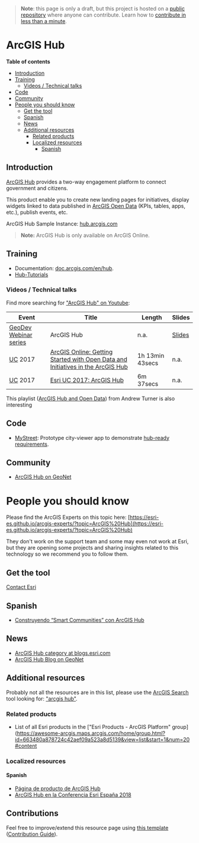 > **Note**: this page is only a draft, but this project is hosted on a [public repository](https://github.com/hhkaos/awesome-arcgis) where anyone can contribute. Learn how to [contribute in less than a minute](https://github.com/hhkaos/awesome-arcgis/blob/master/CONTRIBUTING.md#contributions).

# ArcGIS Hub
<!-- START doctoc generated TOC please keep comment here to allow auto update -->
<!-- DON'T EDIT THIS SECTION, INSTEAD RE-RUN doctoc TO UPDATE -->
**Table of contents**

  - [Introduction](#introduction)
  - [Training](#training)
    - [Videos / Technical talks](#videos--technical-talks)
  - [Code](#code)
  - [Community](#community)
- [People you should know](#people-you-should-know)
  - [Get the tool](#get-the-tool)
  - [Spanish](#spanish)
  - [News](#news)
  - [Additional resources](#additional-resources)
    - [Related products](#related-products)
    - [Localized resources](#localized-resources)
      - [Spanish](#spanish-1)

<!-- END doctoc generated TOC please keep comment here to allow auto update -->

## Introduction

[ArcGIS Hub](http://www.esri.com/arcgis/products/arcgis-hub) provides a two-way engagement platform to connect government and citizens.

This product enable you to create new landing pages for initiatives, display widgets linked to data published in
[ArcGIS Open Data](../arcgis-online/arcgis-open-data) (KPIs, tables, apps, etc.), publish events, etc.

ArcGIS Hub Sample Instance: [hub.arcgis.com](http://hub.arcgis.com/)

> **Note:** ArcGIS Hub is only available on ArcGIS Online.

## Training

* Documentation: [doc.arcgis.com/en/hub](https://doc.arcgis.com/en/hub/).
* [Hub-Tutorials](https://github.com/esridc/Hub-Tutorials)

### Videos / Technical talks

Find more searching for ["ArcGIS Hub" on Youtube](https://www.youtube.com/results?search_query=%22arcgis+hub%22):

|Event|Title|Length|Slides
|---|---|---|---|
|[GeoDev Webinar series](https://www.youtube.com/watch?v=8BObxY7ZtzA&list=PLGZUzt4E4O2ILC945g6dPRoRyyYTXoYmx) |ArcGIS Hub |n.a.|[Slides](https://johngravois.com/presentations/geodev-hub/#/)
|[UC](http://www.esri.com/about/events/uc) 2017|[ArcGIS Online: Getting Started with Open Data and Initiatives in the ArcGIS Hub](https://www.youtube.com/watch?v=HsFdhsWQiI8)|1h 13min 43secs|n.a.
|[UC](http://www.esri.com/about/events/uc) 2017|[Esri UC 2017: ArcGIS Hub](https://www.youtube.com/watch?v=7OrvBKEqQiU)|6m 37secs|n.a.|

This playlist ([ArcGIS Hub and Open Data](https://www.youtube.com/watch?v=HsFdhsWQiI8&list=PLJN4HgE09_NS_VL3TKG72EIGWXYBpBdYk)) from Andrew Turner is also interesting

## Code

* [MyStreet](https://github.com/Esri/MyStreet): Prototype city-viewer app to demonstrate [hub-ready requirements](https://github.com/Esri/MyStreet/blob/master/hub-ready.md).

## Community

* [ArcGIS Hub on GeoNet](https://community.esri.com/community/gis/web-gis/arcgis-hub)

# People you should know
Please find the ArcGIS Experts on this topic here: [https://esri-es.github.io/arcgis-experts/?topic=ArcGIS%20Hub](https://esri-es.github.io/arcgis-experts/?topic=ArcGIS%20Hub)

They don't work on the support team and some may even not work at Esri,
but they are opening some projects and sharing insights related to this
technology so we recommend you to follow them.

## Get the tool

[Contact Esri](http://www.esri.com/about-esri/contact#international)

## Spanish

* [Construyendo “Smart Communities” con ArcGIS Hub](https://www.youtube.com/watch?v=bBIkPkhU3zk)

## News

* [ArcGIS Hub category at blogs.esri.com](https://blogs.esri.com/esri/arcgis/category/arcgis-hub/)
* [ArcGIS Hub Blog on GeoNet](https://community.esri.com/community/gis/web-gis/arcgis-hub)

## Additional resources

Probably not all the resources are in this list, please use the [ArcGIS Search](https://esri-es.github.io/arcgis-search/) tool looking for: ["arcgis hub"](https://esri-es.github.io/arcgis-search/?amp%3Butm_source=opensearch&search=%22arcgis+hub%22&utm_campaign=awesome-list&utm_source=awesome-list&utm_medium=page).

### Related products

* List of all Esri products in the ["Esri Products - ArcGIS Platform" group](https://awesome-arcgis.maps.arcgis.com/home/group.html?id=663480a878724c42aef09a523a8d5139&view=list&start=1&num=20#content

### Localized resources

#### Spanish

* [Página de producto de ArcGIS Hub](https://www.esri.es/producto/arcgis-hub/)
 * [ArcGIS Hub en la Conferencia Esri España 2018](https://youtu.be/3kZfWIQHFgQ?t=14m44s)
 
 ## Contributions

 Feel free to improve/extend this resource page using [this template](https://github.com/hhkaos/awesome-arcgis/blob/master/templates/PRODUCT_PAGE_TEMPLATE.md) ([Contribution Guide](https://github.com/hhkaos/awesome-arcgis/blob/master/CONTRIBUTING.md)).
